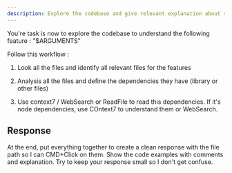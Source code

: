 ```yaml
---
description: Explore the codebase and give relevant explanation about some feature.
---
```


You're task is now to explore the codebase to understand the following feature : "$ARGUMENTS"

Follow this workflow :

1. Look all the files and identify all relevant files for the features

2. Analysis all the files and define the dependencies they have (library or other files)

3. Use context7 / WebSearch or ReadFile to read this dependencies. If it's node dependencies, use COntext7 to understand them or WebSearch.

## Response

At the end, put everything together to create a clean response with the file path so I can CMD+Click on them. Show the code examples with comments and explanation. Try to keep your response small so I don't get confuse.
